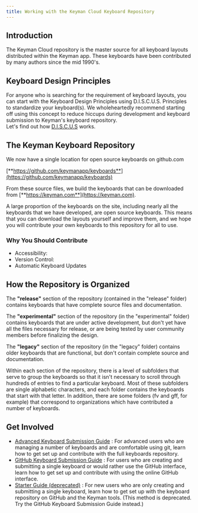 ```yaml
---
title: Working with the Keyman Cloud Keyboard Repository
---
```


## Introduction

The Keyman Cloud repository is the master source for all keyboard
layouts distributed within the Keyman app. These keyboards have been
contributed by many authors since the mid 1990's.

## Keyboard Design Principles

For anyone who is searching for the requirement of keyboard layouts, you can start with the Keyboard Design Principles using D.I.S.C.U.S. Principles to standardize your keyboard(s). We wholeheartedly recommend starting off using this concept to reduce hiccups during development and keyboard submission to Keyman's keyboard repository.  
Let's find out how [D.I.S.C.U.S](./standard) works.

## The Keyman Keyboard Repository

We now have a single location for open source keyboards on github.com

[**https://github.com/keymanapp/keyboards**](https://github.com/keymanapp/keyboards)

From these source files, we build the keyboards that can be downloaded
from [**https://keyman.com**](https://keyman.com).

A large proportion of the keyboards on the site, including nearly all
the keyboards that we have developed, are open source keyboards. This
means that you can download the layouts yourself and improve them, and
we hope you will contribute your own keyboards to this repository for
all to use.

### Why You Should Contribute

-   Accessibility:
-   Version Control:
-   Automatic Keyboard Updates

## How the Repository is Organized

The **"release"** section of the repository (contained in the "release"
folder) contains keyboards that have complete source files and
documentation.

The **"experimental"** section of the repository (in the "experimental"
folder) contains keyboards that are under active development, but don't
yet have all the files necessary for release, or are being tested by
user community members before finalizing the design.

The **"legacy"** section of the repository (in the "legacy" folder) contains
older keyboards that are functional, but don't contain complete source
and documentation.

Within each section of the repository, there is a level of subfolders
that serve to group the keyboards so that it isn't necessary to scroll
through hundreds of entries to find a particular keyboard. Most of these
subfolders are single alphabetic characters, and each folder contains
the keyboards that start with that letter. In addition, there are some
folders (fv and gff, for example) that correspond to organizations which
have contributed a number of keyboards.

## Get Involved

-   [Advanced Keyboard Submission Guide](advanced) 
: For advanced users who are managing a number of keyboards and are comfortable using git, learn how to get set up and contribute with the full keyboards repository.
-   [GitHub Keyboard Submission Guide](github)
: For users who are creating and submitting a single keyboard or would rather use the GitHub interface, learn how to get set up and contribute with using the online GitHub interface.
-   [Starter Guide (deprecated)](starter)
: For new users who are only creating and submitting a single keyboard,
        learn how to get set up with the keyboard repository on GitHub and the Keyman tools. (This method is deprecated. Try the GitHub Keyboard Submission Guide instead.)
